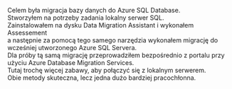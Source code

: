 Celem była migracja bazy danych do Azure SQL Database.<br/>
Stworzyłem na potrzeby zadania lokalny serwer SQL.<br/>
Zainstalowałem na dysku Data Migration Assistant i wykonałem Assessement<br/>
a następnie za pomocą tego samego narzędzia wykonałem migrację do wcześniej utworzonego Azure SQL Servera.<br/>
Dla próby tą samą migrację przeprowadziłem bezpośrednio z portalu przy użyciu Azure Database Migration Services.<br/>
Tutaj trochę więcej zabawy, aby połączyć się z lokalnym serwerem.<br/>
Obie metody skuteczna, lecz jedna dużo bardziej pracochłonna.

